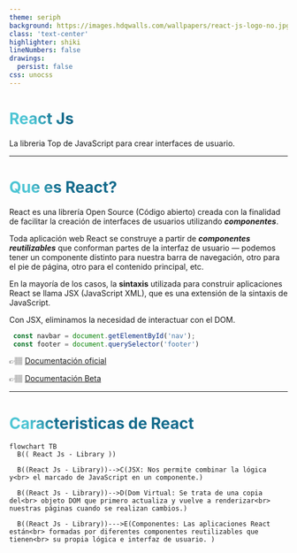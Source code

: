 ```yaml
---
theme: seriph
background: https://images.hdqwalls.com/wallpapers/react-js-logo-no.jpg
class: 'text-center'
highlighter: shiki
lineNumbers: false
drawings:
  persist: false
css: unocss
---
```


# React Js

La libreria Top de JavaScript para crear interfaces de usuario.

---

# Que es React?

<p>

  React es una librería Open Source (Código abierto) creada con la finalidad de facilitar la creación de interfaces de usuarios utilizando **_componentes_**.

  Toda aplicación web React se construye a partir de **_componentes reutilizables_** que conforman partes de la interfaz de usuario — podemos tener un componente distinto para nuestra barra de navegación, otro para el pie de página, otro para el contenido principal, etc.

  En la mayoría de los casos, la **sintaxis** utilizada para construir aplicaciones React se llama JSX (JavaScript XML), que es una extensión de la sintaxis de JavaScript.

  Con JSX, eliminamos la necesidad de interactuar con el DOM.

</p>

 ```javascript
  const navbar = document.getElementById('nav');
  const footer = document.querySelector('footer')
  ```
  👉🏽 [Documentación oficial](https://es.reactjs.org/)

  👉🏽 [Documentación Beta](https://beta.es.reactjs.org/)


<style>
h1 {
  background-color: #2B90B6;
  background-image: linear-gradient(45deg, #4EC5D4 10%, #146b8c 20%);
  background-size: 100%;
  -webkit-background-clip: text;
  -moz-background-clip: text;
  -webkit-text-fill-color: transparent;
  -moz-text-fill-color: transparent;
}
</style>

---

# Caracteristicas de React

```mermaid {theme: 'dark', scale: 0.8}
flowchart TB
  B(( React Js - Library ))
  
  B((React Js - Library))-->C(JSX: Nos permite combinar la lógica y<br> el marcado de JavaScript en un componente.)

  B((React Js - Library))-->D(Dom Virtual: Se trata de una copia del<br> objeto DOM que primero actualiza y vuelve a renderizar<br> nuestras páginas cuando se realizan cambios.)

  B((React Js - Library))--->E(Componentes: Las aplicaciones React están<br> formadas por diferentes componentes reutilizables que tienen<br> su propia lógica e interfaz de usuario. )
```